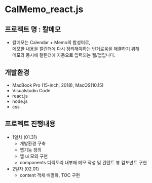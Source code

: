 # CalMemo_react.js

## 프로젝트 명 : 칼메모
+ 칼메모는 Calendar + Memo의 합성어로,  
메모한 내용을 캘린더에 다시 정리해야하는 번거로움을 해결하기 위해  
메모와 동시에 캘린더에 자동으로 입력되는 웹/앱입니다.

## 개발환경
  + MacBook Pro (15-inch, 2018), MacOS(10.15)
  + Visualstudio Code
  + react.js
  + node.js
  + css

## 프로젝트 진행내용
+ 1일차 (01.31)
  + 개발환경 구축
  + 앱기능 정의
  + 앱 ui 모의 구현 
  + components 디렉토리 내부에 메모 작성 및 컨텐트 뷰 컴포넌트 구현
+ 2일차 (02.01) 
  + content 객체 배열화, TOC 구현
